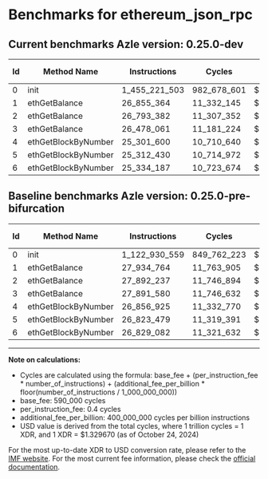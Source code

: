 # Benchmarks for ethereum_json_rpc

## Current benchmarks Azle version: 0.25.0-dev

| Id  | Method Name         | Instructions  | Cycles      | USD           | USD/Million Calls | Change                                |
| --- | ------------------- | ------------- | ----------- | ------------- | ----------------- | ------------------------------------- |
| 0   | init                | 1_455_221_503 | 982_678_601 | $0.0013066383 | $1_306.63         | <font color="red">+332_290_944</font> |
| 1   | ethGetBalance       | 26_855_364    | 11_332_145  | $0.0000150680 | $15.06            | <font color="green">-1_079_400</font> |
| 2   | ethGetBalance       | 26_793_382    | 11_307_352  | $0.0000150350 | $15.03            | <font color="green">-1_098_855</font> |
| 3   | ethGetBalance       | 26_478_061    | 11_181_224  | $0.0000148673 | $14.86            | <font color="green">-1_413_519</font> |
| 4   | ethGetBlockByNumber | 25_301_600    | 10_710_640  | $0.0000142416 | $14.24            | <font color="green">-1_555_325</font> |
| 5   | ethGetBlockByNumber | 25_312_430    | 10_714_972  | $0.0000142474 | $14.24            | <font color="green">-1_511_049</font> |
| 6   | ethGetBlockByNumber | 25_334_187    | 10_723_674  | $0.0000142589 | $14.25            | <font color="green">-1_494_895</font> |

## Baseline benchmarks Azle version: 0.25.0-pre-bifurcation

| Id  | Method Name         | Instructions  | Cycles      | USD           | USD/Million Calls |
| --- | ------------------- | ------------- | ----------- | ------------- | ----------------- |
| 0   | init                | 1_122_930_559 | 849_762_223 | $0.0011299033 | $1_129.90         |
| 1   | ethGetBalance       | 27_934_764    | 11_763_905  | $0.0000156421 | $15.64            |
| 2   | ethGetBalance       | 27_892_237    | 11_746_894  | $0.0000156195 | $15.61            |
| 3   | ethGetBalance       | 27_891_580    | 11_746_632  | $0.0000156191 | $15.61            |
| 4   | ethGetBlockByNumber | 26_856_925    | 11_332_770  | $0.0000150688 | $15.06            |
| 5   | ethGetBlockByNumber | 26_823_479    | 11_319_391  | $0.0000150511 | $15.05            |
| 6   | ethGetBlockByNumber | 26_829_082    | 11_321_632  | $0.0000150540 | $15.05            |

---

**Note on calculations:**

-   Cycles are calculated using the formula: base_fee + (per_instruction_fee \* number_of_instructions) + (additional_fee_per_billion \* floor(number_of_instructions / 1_000_000_000))
-   base_fee: 590_000 cycles
-   per_instruction_fee: 0.4 cycles
-   additional_fee_per_billion: 400_000_000 cycles per billion instructions
-   USD value is derived from the total cycles, where 1 trillion cycles = 1 XDR, and 1 XDR = $1.329670 (as of October 24, 2024)

For the most up-to-date XDR to USD conversion rate, please refer to the [IMF website](https://www.imf.org/external/np/fin/data/rms_sdrv.aspx).
For the most current fee information, please check the [official documentation](https://internetcomputer.org/docs/current/developer-docs/gas-cost#execution).
